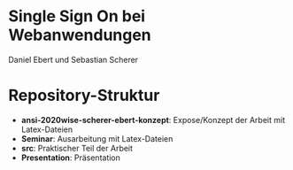 # Single Sign On bei Webanwendungen

Daniel Ebert und Sebastian Scherer

# Repository-Struktur

- <b>ansi-2020wise-scherer-ebert-konzept</b>: Expose/Konzept der Arbeit mit Latex-Dateien
- <b>Seminar</b>: Ausarbeitung mit Latex-Dateien
- <b>src</b>: Praktischer Teil der Arbeit
- <b>Presentation</b>: Präsentation
